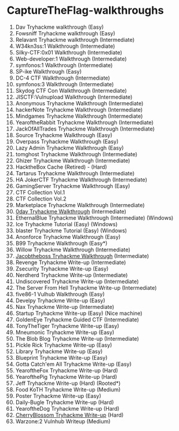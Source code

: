 # CaptureTheFlag-walkthroughs

1) Dav Tryhackme walkthrough (Easy)
2) Fowsniff Tryhackme walkthrough (Easy)
3) Relavant Tryhackme walkthrough (Intermediate)
4) W34kn3ss:1 Walkthrough (Intermediate)
5) Silky-CTF:0x01 Walkthrough (Intermediate)
6) Web-developer:1 Walkthrough (Intermediate)
7) symfonos:1 Walkthrough (Intermediate)
8) SP-ike Walkthrough (Easy)
9) DC-4 CTF Walkthrough (Intermediate)
10) symfonos:3 Walkthrough (Intermediate)
11) Skydog CTF Con Walkthrough (Intermediate)
12) JISCTF:Vulnupload Walkthrough (Intermediate)
13) Anonymous Tryhackme Walkthrough (Intermediate)
14) hackerNote Tryhackme Walkthrough (Intermediate)
15) Mindgames Tryhackme Walkthrough (Intermediate)
16) YearoftheRabbit Tryhackme Walkthrough (Intermediate)
17) JackOfAllTrades Tryhackme Walkthrough (Intermediate)
18) Source Tryhackme Walkthrough (Easy)
19) Overpass Tryhackme Walkthrough (Easy)
20) Lazy Admin Tryhackme Walkthrough (Easy)
21) tomghost Tryhackme Walkthrough (Intermediate)
22) Ghizer Tryhackme Walkthrough (Intermediate)
23) HacktheBox Cache (Retired) - (Hard)
24) Tartarus Tryhackme Walkthrough (Intermediate)
25) HA JokerCTF Tryhackme Walkthrough (Intermediate)
26) GamingServer Tryhackme Walkthrough (Easy)
27) CTF Collection Vol.1
28) CTF Collection Vol.2
29) Marketplace Tryhackme Walkthrough (Intermediate)
30) [0day Tryhackme Walkthrough](https://akshaydeepakshinde.medium.com/0day-tryhackme-walkthrough-ace69e57f2f9) (Intermediate)
31) EthernalBlue Tryhackme Walkthrough (Intermediate) (Windows)
32) Ice Tryhackme Tutorial (Easy) (Windows)
33) blaster Tryhackme Tutorial (Easy) (Windows)
34) Anonforce Tryhackme Walkthrough (Easy)
35) B99 Tryhackme Walkthrough (Easy*)
36) Willow Tryhackme Walkthrough (Intermediate)
37) [Jacobtheboss Tryhackme Walkthrough](https://akshaydeepakshinde.medium.com/jacobtheboss-tryhackme-walkthrough-e205d77be719) (Intermediate)
38) Revenge Tryhackme Write-up (Intermediate)
39) Zsecurity Tryhackme  Write-up (Easy)
40) Nerdherd Tryhackme Write-up (Intermediate)
41) Undiscovered Tryhackme Write-up (Intermediate)
42) The Server From Hell Tryhackme Write-up (Intermediate)
43) five86-1 Vulhub Walkthrough (Easy)
44) Develpy Tryhackme Write-up (Easy) 
45) Nax Tryhackme Write-up (Intermediate)
46) Startup Tryhackme Write-up (Easy) (Nice machine)
47) GoldenEye Tryhackme Guided CTF (Intermediate)
48) TonyTheTiger Tryhackme Write-up (Easy)
49) Mneumonic Tryhackme Write-up (Easy)
50) The Blob Blog Tryhackme Write-up (Intermediate)
51) Pickle Rick Tryhackme Write-up (Easy)
52) Library Tryhackme Write-up (Easy)
53) Blueprint Tryhackme Write-up (Easy)
54) Gotta Catch'em All Tryhackme Write-up (Easy)
55) YearoftheFox Tryhackme Write-up (Hard)
56) YearofthePig Tryhackme Write-up (Hard)
57) Jeff Tryhackme Write-up (Hard) (Rooted*)
58) Food KoTH Tryhackme Write-up (Medium) 
59) Poster Tryhackme Write-up (Easy)
60) Daily-Bugle Tryhackme Write-up (Hard)
61) YearoftheDog Tryhackme Write-up (Hard)
62) [CherryBlossom Tryhackme Write-up](https://akshaydeepakshinde.medium.com/tryhackme-cherryblossom-writeup-3c791b5f36f7) (Hard) 
63) Warzone:2 Vulnhub Writeup (Medium)
